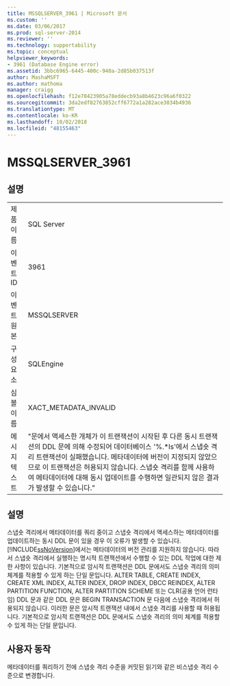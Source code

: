 ```yaml
---
title: MSSQLSERVER_3961 | Microsoft 문서
ms.custom: ''
ms.date: 03/06/2017
ms.prod: sql-server-2014
ms.reviewer: ''
ms.technology: supportability
ms.topic: conceptual
helpviewer_keywords:
- 3961 (Database Engine error)
ms.assetid: 3bbc6965-6445-400c-940a-2d85b037513f
author: MashaMSFT
ms.author: mathoma
manager: craigg
ms.openlocfilehash: f12e70423905a78eddecb93a8b4623c96a6f0322
ms.sourcegitcommit: 3da2edf82763852cff6772a1a282ace3034b4936
ms.translationtype: MT
ms.contentlocale: ko-KR
ms.lasthandoff: 10/02/2018
ms.locfileid: "48155463"
---
```

# <a name="mssqlserver3961"></a>MSSQLSERVER_3961
    
## <a name="details"></a>설명  
  
|||  
|-|-|  
|제품 이름|SQL Server|  
|이벤트 ID|3961|  
|이벤트 원본|MSSQLSERVER|  
|구성 요소|SQLEngine|  
|심볼 이름|XACT_METADATA_INVALID|  
|메시지 텍스트|"문에서 액세스한 개체가 이 트랜잭션이 시작된 후 다른 동시 트랜잭션의 DDL 문에 의해 수정되어 데이터베이스 '%.*ls'에서 스냅숏 격리 트랜잭션이 실패했습니다.  메타데이터에 버전이 지정되지 않았으므로 이 트랜잭션은 허용되지 않습니다. 스냅숏 격리를 함께 사용하여 메타데이터에 대해 동시 업데이트를 수행하면 일관되지 않은 결과가 발생할 수 있습니다."|  
  
## <a name="explanation"></a>설명  
 스냅숏 격리에서 메타데이터를 쿼리 중이고 스냅숏 격리에서 액세스하는 메타데이터를 업데이트하는 동시 DDL 문이 있을 경우 이 오류가 발생할 수 있습니다. [!INCLUDE[ssNoVersion](../../includes/ssnoversion-md.md)]에서는 메타데이터의 버전 관리를 지원하지 않습니다. 따라서 스냅숏 격리에서 실행하는 명시적 트랜잭션에서 수행할 수 있는 DDL 작업에 대한 제한 사항이 있습니다. 기본적으로 암시적 트랜잭션은 DDL 문에서도 스냅숏 격리의 의미 체계를 적용할 수 있게 하는 단일 문입니다. ALTER TABLE, CREATE INDEX, CREATE XML INDEX, ALTER INDEX, DROP INDEX, DBCC REINDEX, ALTER PARTITION FUNCTION, ALTER PARTITION SCHEME 또는 CLR(공용 언어 런타임) DDL 문과 같은 DDL 문은 BEGIN TRANSACTION 문 다음에 스냅숏 격리에서 허용되지 않습니다. 이러한 문은 암시적 트랜잭션 내에서 스냅숏 격리를 사용할 때 허용됩니다. 기본적으로 암시적 트랜잭션은 DDL 문에서도 스냅숏 격리의 의미 체계를 적용할 수 있게 하는 단일 문입니다.  
  
## <a name="user-action"></a>사용자 동작  
 메타데이터를 쿼리하기 전에 스냅숏 격리 수준을 커밋된 읽기와 같은 비스냅숏 격리 수준으로 변경합니다.  
  
  
